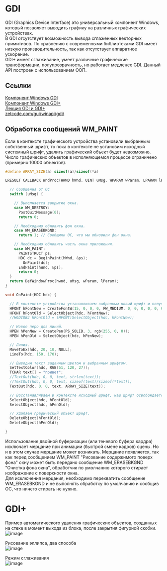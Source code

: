 # GDI
GDI (Graphics Device Interface) это универсальный компонент Windоws, который позволяет выводить графику на различных графических устройствах.  
В GDI отсутствует возможность вывода сглаженных векторных примитивов. 
По сравнению с современными библиотеками GDI имеет низкую производительность, так как отсутствует аппаратное ускорение.  
GDI+ имеет сглаживание, умеет различные графические трансформации, полупрозрачность, но работает медленее GDI. Данный API построен с использованием ООП.

## Ссылки 
[Компонент Windows GDI](https://learn.microsoft.com/ru-ru/windows/win32/gdi/windows-gdi)  
[Компонент Windows GDI+](https://learn.microsoft.com/ru-ru/windows/win32/gdiplus/-gdiplus-gdi-start)  
[Лекция GDI и GDI+](https://www.youtube.com/watch?v=VrneWOhqGVQ)  
[zetcode.com/gui/winapi/gdi/](https://zetcode.com/gui/winapi/gdi/)  

## Обработка сообщений WM_PAINT
Если в контексте графического устройства установили выбранным собственный шрифт, то пока в контексте не установим исходный системный шрифт, удалить графический объект будет невозможно.  
Число графических объектов в исполняющемся процессе ограничено (примерно 10000 объектов).
```c++
#define ARRAY_SIZE(a) sizeof(a)/sizeof(*a)

LRESULT CALLBACK WndProc(HWND hWnd, UINT uMsg, WPARAM wParam, LPARAM lParam) {

  // Сообщения от ОС
  switch (uMsg) {

    // Выполняется закрытие окна.
    case WM_DESTROY:
      PostQuitMessage(0);
      return 0;

    // Необходимо обновить фон окна.
    case WM_ERASEBKGND:
      return 1; // Сообщили ОС, что мы обновили фон окна.

    // Необходимо обновить часть окна приложения.
    case WM_PAINT:
      PAINTSTRUCT ps;
      HDC dc = BeginPaint(hWnd, &ps);
        OnPaint(dc);
      EndPaint(hWnd, &ps);
      return 0;
  }
  return DefWindowProc(hwnd, uMsg, wParam, lParam);
}

void OnPaint(HDC hdc) {

  // В контексте устройства устанавливаем выбранным новый шрифт и получаем предыдущий шрифт.
  HFONT hFontNew = CreateFontW(15, 0, 0, 0, FW_MEDIUM, 0, 0, 0, 0, 0, 0, 0, 0, L"Georgia");
  HFONT hFontOld = SelectObject(hdc, hFontNew);
  //HGDIOBJ hFontOld = (HFONT)SelectObject(hdc, hFontNew);

  // Новое перо для линий.
  HPEN hPenNew = CreatePen(PS_SOLID, 3, rgb(255, 0, 0));
  HPEN hPenOld = SelectObject(hdc, hPenNew);

  // Линия.
  MoveToEx(hdc, 20, 10, NULL);
  LineTo(hdc, 150, 170);

  // Выводим текст заданным цветом и выбранным шрифтом.
  SetTextColor(hdc, RGB(51, 120, 27));
  TCHAR text[] = "привет";
  //TextOut(hdc, 0, 0, text, strlen(text));
  //TextOut(hdc, 0, 0, text, sizeof(text)/sizeof(*text));
  TextOut(hdc, 0, 0, text, ARRAY_SIZE(text));  

  // Восстанавливаем в контексте исходный шрифт, наш шрифт освобождается.
  SelectObject(hdc, hFontOld);
  SelectObject(hdc, hPenOld);

  // Удаляем графический объект шрифт.
  DeleteObject(hFontOld);
  DeleteObject(hPenOld);

}
```
Использование двойной буферизации (или теневого буфера кардра) исключает мерцание при анимации (быстрой смене кадров) сцены. Но и в этом случае мерцание может возникать.
Мерцание появляется, так как перед сообщением WM_PAINT "Рисование содержимого поверх фона" окну может быть передано сообщение WM_ERASEBKGND "Очистка фона окна", обработчик по умолчанию которого стирает изображение с поверхности окна.  
Для исключения мерцания, необходимо перехватить сообщение WM_ERASEBKGND и не выполнять обработку по умолчанию и сообщив ОС, что ничего стирать не нужно.

# GDI+
Пример автоматического удаления графических объектов, созданных на стеке в момент выхода из блока, после закрытия фигурной скобки.
![image](https://github.com/alzoi/cpp/assets/20499566/20c3440b-3282-4997-9e79-995e0cfa3bf3)

Рисование эллипса, два способа  
![image](https://github.com/alzoi/cpp/assets/20499566/d09d658f-db28-4d5a-a74e-e41d7b7f6dd8)

Режим сглаживания  
![image](https://github.com/alzoi/cpp/assets/20499566/2bbd5648-be8f-4c99-ab21-2918bb99db4d)
